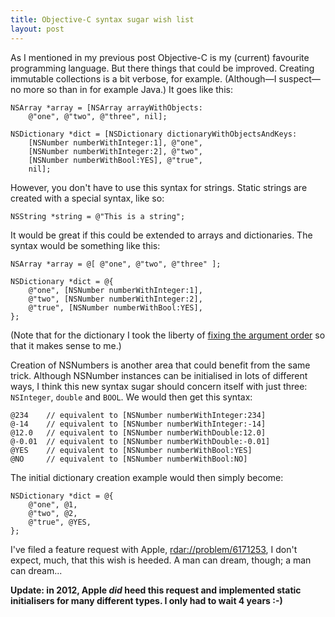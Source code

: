 ```yaml
---
title: Objective-C syntax sugar wish list
layout: post
---
```


As I mentioned in my previous post Objective-C is my (current) favourite
programming language. But there things that could be improved. Creating
immutable collections is a bit verbose, for example. (Although&mdash;I
suspect&mdash;no more so than in for example Java.) It goes like this:

    NSArray *array = [NSArray arrayWithObjects:
        @"one", @"two", @"three", nil];

    NSDictionary *dict = [NSDictionary dictionaryWithObjectsAndKeys:
        [NSNumber numberWithInteger:1], @"one",
        [NSNumber numberWithInteger:2], @"two",
        [NSNumber numberWithBool:YES], @"true",
        nil];

However, you don't have to use this syntax for strings. Static strings are
created with a special syntax, like so:

    NSString *string = @"This is a string";

It would be great if this could be extended to arrays and dictionaries. The
syntax would be something like this:

    NSArray *array = @[ @"one", @"two", @"three" ];

    NSDictionary *dict = @{
        @"one", [NSNumber numberWithInteger:1],
        @"two", [NSNumber numberWithInteger:2],
        @"true", [NSNumber numberWithBool:YES],
    };

(Note that for the dictionary I took the liberty of [fixing the argument
order](/articles/2008/objective-c-feature-request.html) so that it makes sense to me.)

Creation of NSNumbers is another area that could benefit from the same trick. Although
NSNumber instances can be initialised in lots of different ways, I think this new syntax
sugar should concern itself with just three: `NSInteger`, `double` and `BOOL`. We would
then get this syntax:

    @234    // equivalent to [NSNumber numberWithInteger:234]
    @-14    // equivalent to [NSNumber numberWithInteger:-14]
    @12.0   // equivalent to [NSNumber numberWithDouble:12.0]
    @-0.01  // equivalent to [NSNumber numberWithDouble:-0.01]
    @YES    // equivalent to [NSNumber numberWithBool:YES]
    @NO     // equivalent to [NSNumber numberWithBool:NO]

The initial dictionary creation example would then simply become:

    NSDictionary *dict = @{
        @"one", @1,
        @"two", @2,
        @"true", @YES,
    };

I've filed a feature request with Apple, <rdar://problem/6171253>, I don't
expect, much, that this wish is heeded. A man can dream, though; a man can
dream...

**Update: in 2012, Apple *did* heed this request and implemented static initialisers for
many different types. I only had to wait 4 years :-)**
